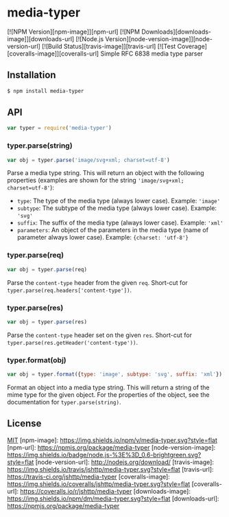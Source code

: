 # media-typer
[![NPM Version][npm-image]][npm-url]
[![NPM Downloads][downloads-image]][downloads-url]
[![Node.js Version][node-version-image]][node-version-url]
[![Build Status][travis-image]][travis-url]
[![Test Coverage][coveralls-image]][coveralls-url]
Simple RFC 6838 media type parser
## Installation
```sh
$ npm install media-typer
```
## API
```js
var typer = require('media-typer')
```
### typer.parse(string)
```js
var obj = typer.parse('image/svg+xml; charset=utf-8')
```
Parse a media type string. This will return an object with the following
properties (examples are shown for the string `'image/svg+xml; charset=utf-8'`):
 - `type`: The type of the media type (always lower case). Example: `'image'`
 - `subtype`: The subtype of the media type (always lower case). Example: `'svg'`
 - `suffix`: The suffix of the media type (always lower case). Example: `'xml'`
 - `parameters`: An object of the parameters in the media type (name of parameter always lower case). Example: `{charset: 'utf-8'}`
### typer.parse(req)
```js
var obj = typer.parse(req)
```
Parse the `content-type` header from the given `req`. Short-cut for
`typer.parse(req.headers['content-type'])`.
### typer.parse(res)
```js
var obj = typer.parse(res)
```
Parse the `content-type` header set on the given `res`. Short-cut for
`typer.parse(res.getHeader('content-type'))`.
### typer.format(obj)
```js
var obj = typer.format({type: 'image', subtype: 'svg', suffix: 'xml'})
```
Format an object into a media type string. This will return a string of the
mime type for the given object. For the properties of the object, see the
documentation for `typer.parse(string)`.
## License
[MIT](LICENSE)
[npm-image]: https://img.shields.io/npm/v/media-typer.svg?style=flat
[npm-url]: https://npmjs.org/package/media-typer
[node-version-image]: https://img.shields.io/badge/node.js-%3E%3D_0.6-brightgreen.svg?style=flat
[node-version-url]: http://nodejs.org/download/
[travis-image]: https://img.shields.io/travis/jshttp/media-typer.svg?style=flat
[travis-url]: https://travis-ci.org/jshttp/media-typer
[coveralls-image]: https://img.shields.io/coveralls/jshttp/media-typer.svg?style=flat
[coveralls-url]: https://coveralls.io/r/jshttp/media-typer
[downloads-image]: https://img.shields.io/npm/dm/media-typer.svg?style=flat
[downloads-url]: https://npmjs.org/package/media-typer
